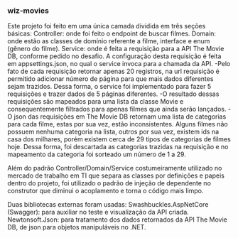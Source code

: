 ### wiz-movies

Este projeto foi feito em uma única camada dividida em três seções básicas:
Controller: onde foi feito o endpoint de buscar filmes.
Domain: onde estão as classes de domínio referente a filme, interface e enum (gênero do filme).
Service: onde é feita a requisição para a API The Movie DB, conforme pedido no desafio.
  A configuração desta requisição é feita em appsettings.json, no qual o service invoca para a chamada da API.
  -Pelo fato de cada requisição retornar apenas 20 registros, na url requisição é permitido adicionar número de página para que mais dados diferentes sejam trazidos. Dessa forma, o service foi implementado para fazer 5 requisições e trazer dados de 5 páginas diferentes.
  -O resultado dessas requisições são mapeados para uma lista da classe Movie e consequentemente filtrados para apenas filmes que ainda serão lançados.
  -O json das requisições em The Movie DB retornam uma lista de categorias para cada filme, estas por sua vez, estão inconsistentes. Alguns filmes não possuem nenhuma categoria na lista, outros por sua vez, existem ids na casa dos milhares, porém existem cerca de 29 tipos de categorias de filmes hoje. Dessa forma, foi descartada as categorias trazidas na requisição e no mapeamento da categoria foi sorteado um número de 1 a 29.
  
Além do padrão Controller/Domain/Service costumeiramente utilizado no mercado de trabalho em TI que separa as classes por definições e papeis dentro do projeto, foi utilizado o padrão de injeção de dependente no construtor que diminui o acoplamento e torna o código mais limpo.

Duas bibliotecas externas foram usadas:
Swashbuckles.AspNetCore (Swagger): para auxiliar no teste e visualização da API criada.
Newtonsoft.Json: para tratamento dos dados retornados da API The Movie DB, de json para objetos manipuláveis no .NET.
